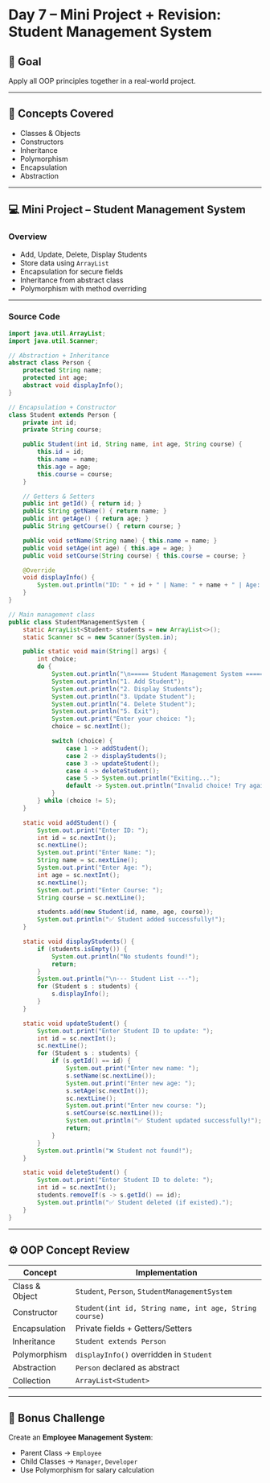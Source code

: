 # Day 7 – Mini Project + Revision: Student Management System

## 🎯 Goal

Apply all OOP principles together in a real-world project.

---

## 📘 Concepts Covered

* Classes & Objects
* Constructors
* Inheritance
* Polymorphism
* Encapsulation
* Abstraction

---

## 💻 Mini Project – Student Management System

### Overview

* Add, Update, Delete, Display Students
* Store data using `ArrayList`
* Encapsulation for secure fields
* Inheritance from abstract class
* Polymorphism with method overriding

---

### Source Code

```java
import java.util.ArrayList;
import java.util.Scanner;

// Abstraction + Inheritance
abstract class Person {
    protected String name;
    protected int age;
    abstract void displayInfo();
}

// Encapsulation + Constructor
class Student extends Person {
    private int id;
    private String course;

    public Student(int id, String name, int age, String course) {
        this.id = id;
        this.name = name;
        this.age = age;
        this.course = course;
    }

    // Getters & Setters
    public int getId() { return id; }
    public String getName() { return name; }
    public int getAge() { return age; }
    public String getCourse() { return course; }

    public void setName(String name) { this.name = name; }
    public void setAge(int age) { this.age = age; }
    public void setCourse(String course) { this.course = course; }

    @Override
    void displayInfo() {
        System.out.println("ID: " + id + " | Name: " + name + " | Age: " + age + " | Course: " + course);
    }
}

// Main management class
public class StudentManagementSystem {
    static ArrayList<Student> students = new ArrayList<>();
    static Scanner sc = new Scanner(System.in);

    public static void main(String[] args) {
        int choice;
        do {
            System.out.println("\n===== Student Management System =====");
            System.out.println("1. Add Student");
            System.out.println("2. Display Students");
            System.out.println("3. Update Student");
            System.out.println("4. Delete Student");
            System.out.println("5. Exit");
            System.out.print("Enter your choice: ");
            choice = sc.nextInt();

            switch (choice) {
                case 1 -> addStudent();
                case 2 -> displayStudents();
                case 3 -> updateStudent();
                case 4 -> deleteStudent();
                case 5 -> System.out.println("Exiting...");
                default -> System.out.println("Invalid choice! Try again.");
            }
        } while (choice != 5);
    }

    static void addStudent() {
        System.out.print("Enter ID: ");
        int id = sc.nextInt();
        sc.nextLine();
        System.out.print("Enter Name: ");
        String name = sc.nextLine();
        System.out.print("Enter Age: ");
        int age = sc.nextInt();
        sc.nextLine();
        System.out.print("Enter Course: ");
        String course = sc.nextLine();

        students.add(new Student(id, name, age, course));
        System.out.println("✅ Student added successfully!");
    }

    static void displayStudents() {
        if (students.isEmpty()) {
            System.out.println("No students found!");
            return;
        }
        System.out.println("\n--- Student List ---");
        for (Student s : students) {
            s.displayInfo();
        }
    }

    static void updateStudent() {
        System.out.print("Enter Student ID to update: ");
        int id = sc.nextInt();
        sc.nextLine();
        for (Student s : students) {
            if (s.getId() == id) {
                System.out.print("Enter new name: ");
                s.setName(sc.nextLine());
                System.out.print("Enter new age: ");
                s.setAge(sc.nextInt());
                sc.nextLine();
                System.out.print("Enter new course: ");
                s.setCourse(sc.nextLine());
                System.out.println("✅ Student updated successfully!");
                return;
            }
        }
        System.out.println("❌ Student not found!");
    }

    static void deleteStudent() {
        System.out.print("Enter Student ID to delete: ");
        int id = sc.nextInt();
        students.removeIf(s -> s.getId() == id);
        System.out.println("✅ Student deleted (if existed).");
    }
}
```

---

## ⚙️ OOP Concept Review

| Concept        | Implementation                                         |
| -------------- | ------------------------------------------------------ |
| Class & Object | `Student`, `Person`, `StudentManagementSystem`         |
| Constructor    | `Student(int id, String name, int age, String course)` |
| Encapsulation  | Private fields + Getters/Setters                       |
| Inheritance    | `Student extends Person`                               |
| Polymorphism   | `displayInfo()` overridden in `Student`                |
| Abstraction    | `Person` declared as abstract                          |
| Collection     | `ArrayList<Student>`                                   |

---

## 🏁 Bonus Challenge

Create an **Employee Management System**:

* Parent Class → `Employee`
* Child Classes → `Manager`, `Developer`
* Use Polymorphism for salary calculation
